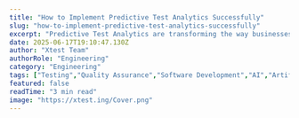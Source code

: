 ```yaml
---
title: "How to Implement Predictive Test Analytics Successfully"
slug: "how-to-implement-predictive-test-analytics-successfully"
excerpt: "Predictive Test Analytics are transforming the way businesses forecast outcomes, optimize processes, and mitigate risks. Dive into our in-depth exploration of this data-driven revolution, and discover how harnessing predictive analytics in your testing strategy can catapult your business success. Get a head start on your competition with the power of future insights, today!"
date: 2025-06-17T19:10:47.130Z
author: "Xtest Team"
authorRole: "Engineering"
category: "Engineering"
tags: ["Testing","Quality Assurance","Software Development","AI","Artificial Intelligence"]
featured: false
readTime: "3 min read"
image: "https://xtest.ing/Cover.png"
---
```



